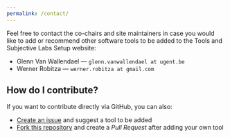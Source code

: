 ```yaml
---
permalink: /contact/
---
```


Feel free to contact the co-chairs and site maintainers in case you would like to add or recommend other software tools to be added to the Tools and Subjective Labs Setup website:

- Glenn Van Wallendael — `glenn.vanwallendael at ugent.be`
- Werner Robitza — `werner.robitza at gmail.com`

## How do I contribute?

If you want to contribute directly via GitHub, you can also:

- [Create an issue](https://github.com/vqeg/software-tools/issues/) and suggest a tool to be added
- [Fork this repository](https://github.com/vqeg/software-tools/fork) and create a *Pull Request* after adding your own tool



